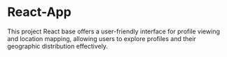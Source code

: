 # React-App
 This project React base offers a user-friendly interface for profile viewing and location mapping, allowing users to explore profiles and their geographic distribution effectively.
